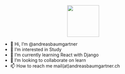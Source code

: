 <div id="header" align="center">
  <img src="https://media.giphy.com/media/2IudUHdI075HL02Pkk/giphy.gif" width="100"/>
</div>


- 👋 Hi, I’m @andreasbaumgartner
- 👀 I’m interested in Study 
- 🌱 I’m currently learning React with Django
- 💞️ I’m looking to collaborate on learn
- 📫 How to reach me mail(at)andreasbaumgartner.ch

<!---
andreasbaumgartner/andreasbaumgartner is a ✨ special ✨ repository because its `README.md` (this file) appears on your GitHub profile.
You can click the Preview link to take a look at your changes.
--->

